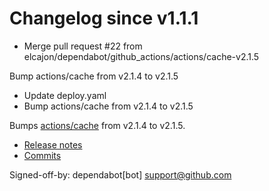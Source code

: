 # Changelog since v1.1.1
- Merge pull request #22 from elcajon/dependabot/github_actions/actions/cache-v2.1.5

Bump actions/cache from v2.1.4 to v2.1.5 
- Update deploy.yaml 
- Bump actions/cache from v2.1.4 to v2.1.5

Bumps [actions/cache](https://github.com/actions/cache) from v2.1.4 to v2.1.5.
- [Release notes](https://github.com/actions/cache/releases)
- [Commits](https://github.com/actions/cache/compare/v2.1.4...1a9e2138d905efd099035b49d8b7a3888c653ca8)

Signed-off-by: dependabot[bot] <support@github.com> 
